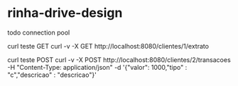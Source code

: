 # rinha-drive-design

todo
connection pool


curl teste GET
curl -v -X GET http://localhost:8080/clientes/1/extrato

curl teste POST
curl -v -X POST http://localhost:8080/clientes/2/transacoes -H "Content-Type: application/json" -d '{"valor": 1000,"tipo" : "c","descricao" : "descricao"}'
